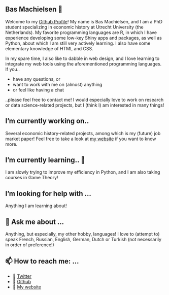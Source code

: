 ## Bas Machielsen 👋

Welcome to my [Github Profile](http://www.github.com/basm92)! My name is Bas Machielsen, and I am a PhD student specializing in economic history at Utrecht University (the Netherlands). My favorite programming languages are R, in which I have experience developing some low-key Shiny apps and packages, as well as Python, about which I am still very actively learning. I also have some elementary knowledge of HTML and CSS. 

In my spare time, I also like to dabble in web design, and I love learning to integrate my web tools using the aforementioned programming languages. If you.. 

- have any questions, or 
- want to work with me on (almost) anything
- or feel like having a chat

..please feel free to contact me! I would especially love to work on research or data science-related projects, but I (think I) am interested in many things!

## I’m currently working on..

Several economic history-related projects, among which is my (future) job market paper! Feel free to take a look at [my website](http://bas-m.netlify.app) if you want to know more.

## I’m currently learning.. 🌱

I am slowly trying to improve my efficiency in Python, and I am also taking courses in Game Theory!

## I’m looking for help with ...

Anything I am learning about!

## 💬 Ask me about ...

Anything, but especially, my other hobby, languages! I love to (attempt to) speak French, Russian, English, German, Dutch or Turkish (not necessarily in order of preference!)


## 📫 How to reach me: ...
- :bust_in_silhouette: [Twitter](http://www.twitter.com/basss92)
- :bust_in_silhouette: [Github](http://www.github.com/basm92)
- :bust_in_silhouette: [My website](http://bas-m.netlify.app) 

